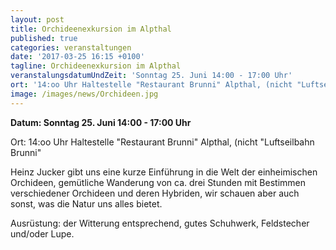 ```yaml
---
layout: post
title: Orchideenexkursion im Alpthal
published: true
categories: veranstaltungen
date: '2017-03-25 16:15 +0100'
tagline: Orchideenexkursion im Alpthal
veranstalungsdatumUndZeit: 'Sonntag 25. Juni 14:00 - 17:00 Uhr'
ort: '14:oo Uhr Haltestelle "Restaurant Brunni" Alpthal, (nicht "Luftseilbahn Brunni")'
image: /images/news/Orchideen.jpg
---
```

**Datum: Sonntag 25. Juni 14:00 - 17:00 Uhr**

Ort:   14:oo Uhr Haltestelle "Restaurant Brunni" Alpthal, (nicht "Luftseilbahn Brunni"

Heinz Jucker gibt uns eine kurze Einführung in die Welt der einheimischen Orchideen, gemütliche Wanderung von ca. drei Stunden mit Bestimmen verschiedener Orchideen und deren Hybriden, wir schauen aber auch sonst, was die Natur uns alles bietet.

Ausrüstung: der Witterung entsprechend, gutes Schuhwerk, Feldstecher und/oder Lupe.
